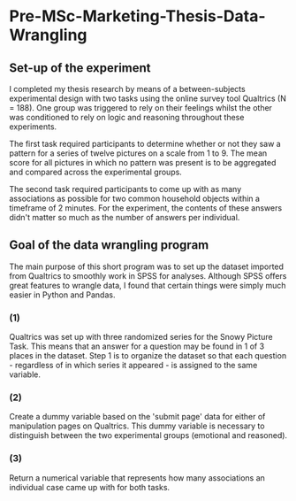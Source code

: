 # Pre-MSc-Marketing-Thesis-Data-Wrangling

## Set-up of the experiment

I completed my thesis research by means of a between-subjects experimental design with two tasks using the online survey tool Qualtrics (N = 188).
One group was triggered to rely on their feelings whilst the other was conditioned to rely on logic and reasoning throughout these experiments.

The first task required participants to determine whether or not they saw a pattern for a series of twelve pictures on a scale from 1 to 9.
The mean score for all pictures in which no pattern was present is to be aggregated and compared across the experimental groups.

The second task required participants to come up with as many associations as possible for two common household objects within a timeframe of 2 minutes.
For the experiment, the contents of these answers didn't matter so much as the number of answers per individual. 

## Goal of the data wrangling program
The main purpose of this short program was to set up the dataset imported from Qualtrics to smoothly work in SPSS for analyses. Although SPSS offers great features to wrangle data, I found that certain things were simply much easier in Python and Pandas. 

### (1) 
Qualtrics was set up with three randomized series for the Snowy Picture Task. This means that an answer for a question may be found in 1 of 3 places in the dataset. Step 1 is to organize the dataset so that each question - regardless of in which series it appeared - is assigned to the same variable.

### (2)
Create a dummy variable based on the 'submit page' data for either of manipulation pages on Qualtrics. This dummy variable is necessary to distinguish between the two experimental groups (emotional and reasoned).

### (3)
Return a numerical variable that represents how many associations an individual case came up with for both tasks.
